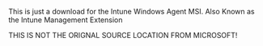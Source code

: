 This is just a download for the Intune Windows Agent MSI. 
Also Known as the Intune Management Extension

THIS IS NOT THE ORIGNAL SOURCE LOCATION FROM MICROSOFT!
